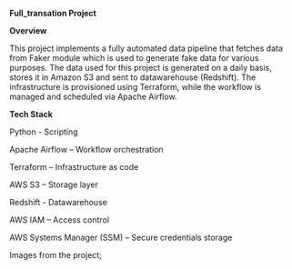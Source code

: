 **Full_transation Project**

**Overview**

This project implements a fully automated data pipeline that fetches data from Faker module which is used to generate fake data for various purposes. 
The data used for this project is generated on a daily basis, stores it in Amazon S3 and sent to datawarehouse (Redshift). The infrastructure is provisioned using Terraform, while the workflow is managed and scheduled via Apache Airflow.


**Tech Stack**

Python - Scripting

Apache Airflow – Workflow orchestration

Terraform – Infrastructure as code

AWS S3 – Storage layer

Redshift - Datawarehouse

AWS IAM – Access control

AWS Systems Manager (SSM) – Secure credentials storage

Images from the project;


